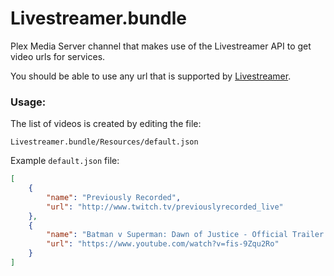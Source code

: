 # Livestreamer.bundle
Plex Media Server channel that makes use of the Livestreamer API to get video urls for services.

You should be able to use any url that is supported by [Livestreamer](http://docs.livestreamer.io/plugin_matrix.html).

### Usage:
The list of videos is created by editing the file:

`Livestreamer.bundle/Resources/default.json`

Example `default.json` file:
```json
[
    {
        "name": "Previously Recorded",
        "url": "http://www.twitch.tv/previouslyrecorded_live"
    },
    {
        "name": "Batman v Superman: Dawn of Justice - Official Trailer 2 [HD]",
        "url": "https://www.youtube.com/watch?v=fis-9Zqu2Ro"
    }
]
```
